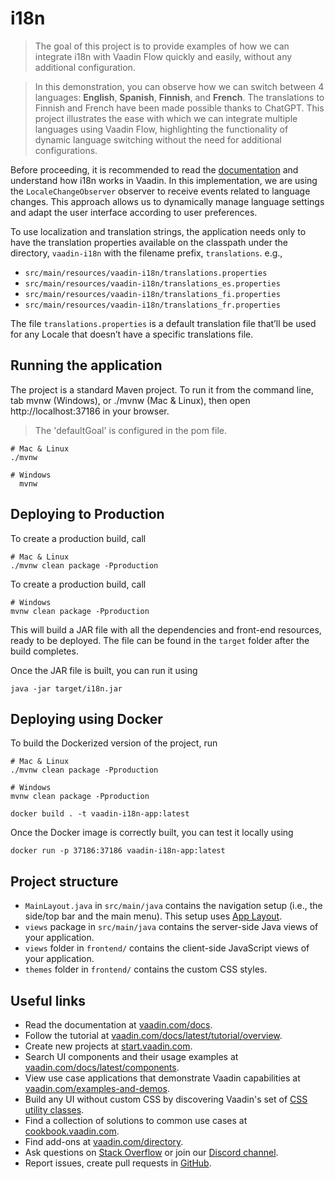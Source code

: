 # i18n

> The goal of this project is to provide examples of how we can integrate i18n with Vaadin Flow quickly and easily,
> without any additional configuration.

> In this demonstration, you can observe how we can switch between 4 languages: **English**, **Spanish**, **Finnish**,
> and **French**.
> The translations to Finnish and French have been made possible thanks to ChatGPT. This project illustrates the ease
> with
> which we can integrate multiple languages using Vaadin Flow, highlighting the functionality of dynamic language
> switching without the need for additional configurations.

Before proceeding, it is recommended to read
the [documentation](https://vaadin.com/docs/latest/advanced/i18n-localization#provider-sample-for-translation) and
understand how i18n works in Vaadin. In this
implementation, we are using the `LocaleChangeObserver` observer to receive events related to language changes. This
approach allows us to dynamically manage language settings and adapt the user interface according to user preferences.

To use localization and translation strings, the application needs only to have the translation properties available on
the classpath under the directory, `vaadin-i18n` with the filename prefix, `translations`.
e.g.,

- `src/main/resources/vaadin-i18n/translations.properties`
- `src/main/resources/vaadin-i18n/translations_es.properties`
- `src/main/resources/vaadin-i18n/translations_fi.properties`
- `src/main/resources/vaadin-i18n/translations_fr.properties`

The file `translations.properties` is a default translation file that’ll be used for any Locale that doesn’t have a
specific translations file.

## Running the application

The project is a standard Maven project. To run it from the command line, tab mvnw (Windows), or ./mvnw (Mac & Linux),
then open http://localhost:37186 in your browser.

> The 'defaultGoal' is configured in the pom file.

```shell script
# Mac & Linux
./mvnw
```

```shell script
# Windows
  mvnw
```

## Deploying to Production

To create a production build, call

```shell script
# Mac & Linux
./mvnw clean package -Pproduction
``` 

To create a production build, call

```shell script
# Windows
mvnw clean package -Pproduction
``` 

This will build a JAR file with all the dependencies and front-end resources,
ready to be deployed. The file can be found in the `target` folder after the build completes.

Once the JAR file is built, you can run it using

```shell script
java -jar target/i18n.jar 
```

## Deploying using Docker

To build the Dockerized version of the project, run

```shell script
# Mac & Linux
./mvnw clean package -Pproduction
``` 

```shell script
# Windows
mvnw clean package -Pproduction
``` 

```shell script
docker build . -t vaadin-i18n-app:latest
```

Once the Docker image is correctly built, you can test it locally using

```shell script
docker run -p 37186:37186 vaadin-i18n-app:latest
```

## Project structure

- `MainLayout.java` in `src/main/java` contains the navigation setup (i.e., the
  side/top bar and the main menu). This setup uses
  [App Layout](https://vaadin.com/docs/components/app-layout).
- `views` package in `src/main/java` contains the server-side Java views of your application.
- `views` folder in `frontend/` contains the client-side JavaScript views of your application.
- `themes` folder in `frontend/` contains the custom CSS styles.

## Useful links

- Read the documentation at [vaadin.com/docs](https://vaadin.com/docs).
- Follow the tutorial at [vaadin.com/docs/latest/tutorial/overview](https://vaadin.com/docs/latest/tutorial/overview).
- Create new projects at [start.vaadin.com](https://start.vaadin.com/).
- Search UI components and their usage examples
  at [vaadin.com/docs/latest/components](https://vaadin.com/docs/latest/components).
- View use case applications that demonstrate Vaadin capabilities
  at [vaadin.com/examples-and-demos](https://vaadin.com/examples-and-demos).
- Build any UI without custom CSS by discovering Vaadin's set
  of [CSS utility classes](https://vaadin.com/docs/styling/lumo/utility-classes).
- Find a collection of solutions to common use cases at [cookbook.vaadin.com](https://cookbook.vaadin.com/).
- Find add-ons at [vaadin.com/directory](https://vaadin.com/directory).
- Ask questions on [Stack Overflow](https://stackoverflow.com/questions/tagged/vaadin) or join
  our [Discord channel](https://discord.gg/MYFq5RTbBn).
- Report issues, create pull requests in [GitHub](https://github.com/vaadin).
